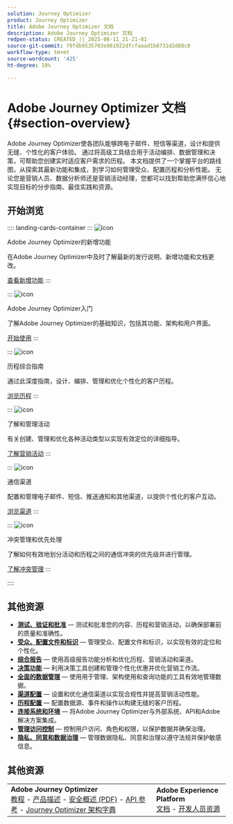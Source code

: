 ```yaml
---
solution: Journey Optimizer
product: Journey Optimizer
title: Adobe Journey Optimizer 文档
description: Adobe Journey Optimizer 文档
redpen-status: CREATED_||_2025-08-11_21-21-01
source-git-commit: 79fdb9535703e961922dfcfaaad1b6731d2d88c0
workflow-type: tm+mt
source-wordcount: '425'
ht-degree: 10%

---
```



# Adobe Journey Optimizer 文档{#section-overview}

Adobe Journey Optimizer使各团队能够跨电子邮件、短信等渠道，设计和提供无缝、个性化的客户体验。 通过将高级工具结合用于活动编排、数据管理和决策，可帮助您创建实时适应客户需求的历程。 本文档提供了一个掌握平台的路线图，从探索其最新功能和集成，到学习如何管理受众、配置历程和分析性能。 无论您是营销人员、数据分析师还是营销活动经理，您都可以找到帮助您满怀信心地实现目标的分步指南、最佳实践和资源。

## 开始浏览

:::: landing-cards-container
:::
![icon](https://cdn.experienceleague.adobe.com/icons/list-check.svg?lang=zh-Hans)

Adobe Journey Optimizer的新增功能

在Adobe Journey Optimizer中及时了解最新的发行说明、新增功能和文档更改。

[查看新增功能](./rp_landing_pages/whats-new-landing-page.md)
:::

:::
![icon](https://cdn.experienceleague.adobe.com/icons/circle-play.svg?lang=zh-Hans)

Adobe Journey Optimizer入门

了解Adobe Journey Optimizer的基础知识，包括其功能、架构和用户界面。

[开始使用](./rp_landing_pages/get-started-landing-page.md)
:::

:::
![icon](https://cdn.experienceleague.adobe.com/icons/code-branch.svg?lang=zh-Hans)

历程综合指南

通过此深度指南，设计、编排、管理和优化个性化的客户历程。

[浏览历程](./rp_landing_pages/orchestrate-journeys-landing-page.md)
:::

:::
![icon](https://cdn.experienceleague.adobe.com/icons/bullhorn.svg?lang=zh-Hans)

了解和管理活动

有关创建、管理和优化各种活动类型以实现有效定位的详细指导。

[了解营销活动](./rp_landing_pages/campaigns-landing-page.md)
:::

:::
![icon](https://cdn.experienceleague.adobe.com/icons/envelope.svg?lang=zh-Hans)

通信渠道

配置和管理电子邮件、短信、推送通知和其他渠道，以提供个性化的客户互动。

[浏览渠道](./using/channels/gs-channels.md)
:::

:::
![icon](https://cdn.experienceleague.adobe.com/icons/scale-balanced.svg?lang=zh-Hans)

冲突管理和优先处理

了解如何有效地划分活动和历程之间的通信冲突的优先级并进行管理。

[了解冲突管理](./rp_landing_pages/conflict-prioritization-landing-page.md)
:::

::::


## 其他资源

- **[测试、验证和批准](./rp_landing_pages/test-landing-page.md)** — 测试和批准您的内容、历程和营销活动，以确保部署前的质量和准确性。
- **[受众、配置文件和标识](./rp_landing_pages/audiences-profiles-identities-landing-page.md)** — 管理受众、配置文件和标识，以实现有效的定位和个性化。
- **[综合报告](./rp_landing_pages/reporting-landing-page.md)** — 使用高级报告功能分析和优化历程、营销活动和渠道。
- **[决策功能](./rp_landing_pages/decisioning-landing-page.md)** — 利用决策工具创建和管理个性化优惠并优化营销工作流。
- **[全面的数据管理](./rp_landing_pages/data-management-landing-page.md)** — 使用用于管理、架构使用和查询功能的工具有效地管理数据。
- **[渠道配置](./rp_landing_pages/configuration-landing-page.md)** — 设置和优化通信渠道以实现合规性并提高营销活动性能。
- **[历程配置](./rp_landing_pages/configure-journeys-landing-page.md)** — 配置数据源、事件和操作以构建无缝的客户历程。
- **[连接系统和环境](./rp_landing_pages/connect-systems-landing-page.md)** — 将Adobe Journey Optimizer与外部系统、API和Adobe解决方案集成。
- **[管理访问控制](./rp_landing_pages/access-control-landing-page.md)** — 控制用户访问、角色和权限，以保护数据并确保治理。
- **[隐私、同意和数据治理](./rp_landing_pages/privacy-landing-page.md)** — 管理数据隐私、同意和治理以遵守法规并保护敏感信息。

## 其他资源

<table style="table-layout:fixed"><tr style="border: 0;">
<td><strong>Adobe Journey Optimizer</strong><br/>
<a href="https://experienceleague.adobe.com/docs/journey-optimizer-learn/tutorials/overview.html?lang=zh-Hans" target="_blank">教程</a> - <a href="https://helpx.adobe.com/cn/legal/product-descriptions/adobe-journey-optimizer.html" target="_blank">产品描述</a> - <a href="https://www.adobe.com/content/dam/cc/en/security/pdfs/AJO_SecurityOverview.pdf" target="_blank">安全概述 (PDF)</a> - <a href="https://developer.adobe.com/journey-optimizer-apis/" target="_blank">API 参考</a> - <a href="https://experienceleague.adobe.com/tools/ajo-schemas/schema-dictionary.html?lang=zh-Hans" target="_blank">Journey Optimizer 架构字典</a>

</td>
<td><strong>Adobe Experience Platform</strong><br/>
<a href="https://experienceleague.adobe.com/docs/experience-platform/landing/home.html?lang=zh-Hans" target="_blank">文档</a> - <a href="https://www.adobe.com/cn/experience-platform/documentation-and-developer-resources.html" target="_blank">开发人员资源</a>
</td>
</tr></table>

<!--table style="table-layout:auto"><tr style="border: 0;"><td><img src="using/assets/do-not-localize/newsletter.png"></td><td>
<b>Stay informed and elevate your Adobe Journey Optimizer experience!</b><br/>Sign up for our quarterly newsletter. Gain exclusive access to the latest product updates, captivating stories, real-world use cases, valuable tips, and more – all delivered directly to your inbox every quarter. <a href="https://www.adobe.com/subscription/Adobe_Journey_Optimizer_NL.html">Sign up today!</a></td></tr></table-->
